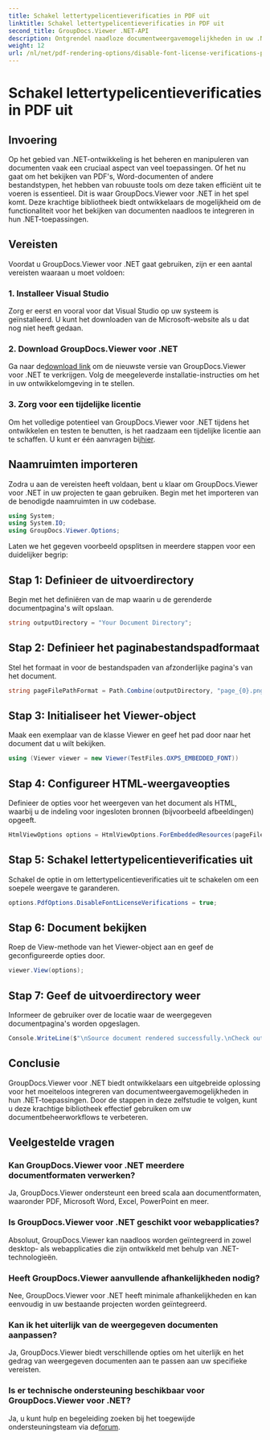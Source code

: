 ```yaml
---
title: Schakel lettertypelicentieverificaties in PDF uit
linktitle: Schakel lettertypelicentieverificaties in PDF uit
second_title: GroupDocs.Viewer .NET-API
description: Ontgrendel naadloze documentweergavemogelijkheden in uw .NET met GroupDocs.Viewer voor .NET. Integreer en pas documentweergave eenvoudig aan met minimale afhankelijkheden.
weight: 12
url: /nl/net/pdf-rendering-options/disable-font-license-verifications-pdf/
---
```


# Schakel lettertypelicentieverificaties in PDF uit

## Invoering
Op het gebied van .NET-ontwikkeling is het beheren en manipuleren van documenten vaak een cruciaal aspect van veel toepassingen. Of het nu gaat om het bekijken van PDF's, Word-documenten of andere bestandstypen, het hebben van robuuste tools om deze taken efficiënt uit te voeren is essentieel. Dit is waar GroupDocs.Viewer voor .NET in het spel komt. Deze krachtige bibliotheek biedt ontwikkelaars de mogelijkheid om de functionaliteit voor het bekijken van documenten naadloos te integreren in hun .NET-toepassingen.
## Vereisten
Voordat u GroupDocs.Viewer voor .NET gaat gebruiken, zijn er een aantal vereisten waaraan u moet voldoen:
### 1. Installeer Visual Studio
Zorg er eerst en vooral voor dat Visual Studio op uw systeem is geïnstalleerd. U kunt het downloaden van de Microsoft-website als u dat nog niet heeft gedaan.
### 2. Download GroupDocs.Viewer voor .NET
 Ga naar de[download link](https://releases.groupdocs.com/viewer/net/) om de nieuwste versie van GroupDocs.Viewer voor .NET te verkrijgen. Volg de meegeleverde installatie-instructies om het in uw ontwikkelomgeving in te stellen.
### 3. Zorg voor een tijdelijke licentie
 Om het volledige potentieel van GroupDocs.Viewer voor .NET tijdens het ontwikkelen en testen te benutten, is het raadzaam een tijdelijke licentie aan te schaffen. U kunt er één aanvragen bij[hier](https://purchase.groupdocs.com/temporary-license/).

## Naamruimten importeren
Zodra u aan de vereisten heeft voldaan, bent u klaar om GroupDocs.Viewer voor .NET in uw projecten te gaan gebruiken. Begin met het importeren van de benodigde naamruimten in uw codebase.
```csharp
using System;
using System.IO;
using GroupDocs.Viewer.Options;
```

Laten we het gegeven voorbeeld opsplitsen in meerdere stappen voor een duidelijker begrip:
## Stap 1: Definieer de uitvoerdirectory
Begin met het definiëren van de map waarin u de gerenderde documentpagina's wilt opslaan.
```csharp
string outputDirectory = "Your Document Directory";
```
## Stap 2: Definieer het paginabestandspadformaat
Stel het formaat in voor de bestandspaden van afzonderlijke pagina's van het document.
```csharp
string pageFilePathFormat = Path.Combine(outputDirectory, "page_{0}.png");
```
## Stap 3: Initialiseer het Viewer-object
Maak een exemplaar van de klasse Viewer en geef het pad door naar het document dat u wilt bekijken.
```csharp
using (Viewer viewer = new Viewer(TestFiles.OXPS_EMBEDDED_FONT))
```
## Stap 4: Configureer HTML-weergaveopties
Definieer de opties voor het weergeven van het document als HTML, waarbij u de indeling voor ingesloten bronnen (bijvoorbeeld afbeeldingen) opgeeft.
```csharp
HtmlViewOptions options = HtmlViewOptions.ForEmbeddedResources(pageFilePathFormat);
```
## Stap 5: Schakel lettertypelicentieverificaties uit
Schakel de optie in om lettertypelicentieverificaties uit te schakelen om een soepele weergave te garanderen.
```csharp
options.PdfOptions.DisableFontLicenseVerifications = true;
```
## Stap 6: Document bekijken
Roep de View-methode van het Viewer-object aan en geef de geconfigureerde opties door.
```csharp
viewer.View(options);
```
## Stap 7: Geef de uitvoerdirectory weer
Informeer de gebruiker over de locatie waar de weergegeven documentpagina's worden opgeslagen.
```csharp
Console.WriteLine($"\nSource document rendered successfully.\nCheck output in {outputDirectory}.");
```

## Conclusie
GroupDocs.Viewer voor .NET biedt ontwikkelaars een uitgebreide oplossing voor het moeiteloos integreren van documentweergavemogelijkheden in hun .NET-toepassingen. Door de stappen in deze zelfstudie te volgen, kunt u deze krachtige bibliotheek effectief gebruiken om uw documentbeheerworkflows te verbeteren.
## Veelgestelde vragen
### Kan GroupDocs.Viewer voor .NET meerdere documentformaten verwerken?
Ja, GroupDocs.Viewer ondersteunt een breed scala aan documentformaten, waaronder PDF, Microsoft Word, Excel, PowerPoint en meer.
### Is GroupDocs.Viewer voor .NET geschikt voor webapplicaties?
Absoluut, GroupDocs.Viewer kan naadloos worden geïntegreerd in zowel desktop- als webapplicaties die zijn ontwikkeld met behulp van .NET-technologieën.
### Heeft GroupDocs.Viewer aanvullende afhankelijkheden nodig?
Nee, GroupDocs.Viewer voor .NET heeft minimale afhankelijkheden en kan eenvoudig in uw bestaande projecten worden geïntegreerd.
### Kan ik het uiterlijk van de weergegeven documenten aanpassen?
Ja, GroupDocs.Viewer biedt verschillende opties om het uiterlijk en het gedrag van weergegeven documenten aan te passen aan uw specifieke vereisten.
### Is er technische ondersteuning beschikbaar voor GroupDocs.Viewer voor .NET?
 Ja, u kunt hulp en begeleiding zoeken bij het toegewijde ondersteuningsteam via de[forum](https://forum.groupdocs.com/c/viewer/9).